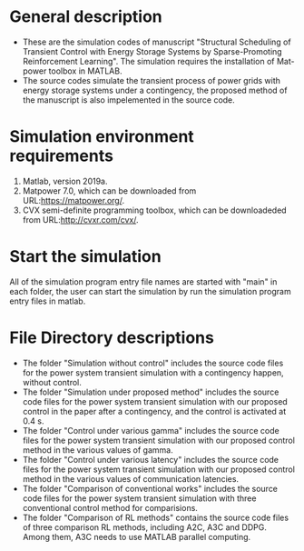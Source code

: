 # General description
* These are the simulation codes of manuscript "Structural Scheduling of Transient Control with Energy Storage Systems by Sparse-Promoting Reinforcement Learning". The simulation requires the installation of Mat-power toolbox in MATLAB.
* The source codes simulate the transient process of power grids with energy storage systems under a contingency, the proposed method of the manuscript is also impelemented in the source code.

# Simulation environment requirements
1. Matlab, version 2019a.
2. Matpower 7.0, which can be downloaded from URL:https://matpower.org/.
3. CVX semi-definite programming toolbox, which can be downloadeded from URL:http://cvxr.com/cvx/. 

# Start the simulation
All of the simulation program entry file names are started with "main" in each folder, the user can start the simulation by run the simulation program entry files in matlab.


# File Directory descriptions
* The folder "Simulation without control" includes the source code files for the power system transient simulation with a contingency happen, without control.
* The folder "Simulation under proposed method" includes the source code files for the power system transient simulation with our proposed control in the paper after a contingency, and the control is activated at 0.4 s.
* The folder "Control under various gamma" includes the source code files for the power system transient simulation with our proposed control method in the various values of gamma.
* The folder "Control under various latency" includes  the source code files for the power system transient simulation with our proposed control method in the various values of communication latencies.
* The folder "Comparison of conventional works" includes the source code files for the power system transient simulation with three conventional control method for comparisions.
* The folder "Comparison of RL methods" contains the source code files of three comparison RL methods, including A2C, A3C and DDPG. Among them, A3C needs to use MATLAB parallel computing.
